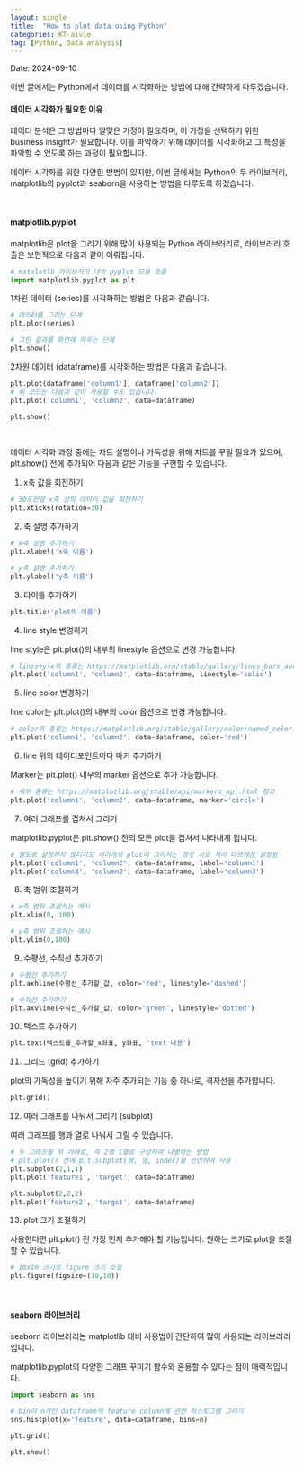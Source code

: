 ```yaml
---
layout: single
title:  "How to plot data using Python"
categories: KT-aivle
tag: [Python, Data analysis]
---
```


Date: 2024-09-10

이번 글에서는 Python에서 데이터를 시각화하는 방법에 대해 간략하게 다루겠습니다.  

#### 데이터 시각화가 필요한 이유

데이터 분석은 그 방법마다 알맞은 가정이 필요하며, 이 가정을 선택하기 위한 business insight가 필요합니다. 이를 파악하기 위해 데이터를 시각화하고 그 특성을 파악할 수 있도록 하는 과정이 필요합니다.

데이터 시각화를 위한 다양한 방법이 있지만, 이번 글에서는 Python의 두 라이브러리, matplotlib의 pyplot과 seaborn을 사용하는 방법을 다루도록 하겠습니다.

<br/>

#### matplotlib.pyplot

matplotlib은 plot을 그리기 위해 많이 사용되는 Python 라이브러리로, 라이브러리 호출은 보편적으로 다음과 같이 이뤄집니다.

```python
# matplotlb 라이브러리 내의 pyplot 모듈 호출
import matplotlib.pyplot as plt
```

1차원 데이터 (series)를 시각화하는 방법은 다음과 같습니다.

```python
# 데이터를 그리는 단계
plt.plot(series)

# 그린 결과를 화면에 띄우는 단계
plt.show()
```

2차원 데이터 (dataframe)를 시각화하는 방법은 다음과 같습니다.

```python
plt.plot(dataframe['column1'], dataframe['column2'])
# 위 코드는 다음과 같이 사용할 수도 있습니다.
plt.plot('column1', 'column2', data=dataframe)

plt.show()
```

<br/>

데이터 시각화 과정 중에는 차트 설명이나 가독성을 위해 차트를 꾸밀 필요가 있으며, plt.show() 전에 추가되어 다음과 같은 기능을 구현할 수 있습니다.

1. x축 값을 회전하기

```python
# 30도만큼 x축 상의 데이터 값을 회전하기
plt.xticks(rotation=30)
```

2. 축 설명 추가하기

```python
# x축 설명 추가하기
plt.xlabel('x축 이름')

# y축 설명 추가하기
plt.ylabel('y축 이름')
```

3. 타이틀 추가하기

```python
plt.title('plot의 이름')
```

4. line style 변경하기

line style은 plt.plot()의 내부의 linestyle 옵션으로 변경 가능합니다.

```python
# linestyle의 종류는 https://matplotlib.org/stable/gallery/lines_bars_and_markers/linestyles.html 참고
plt.plot('column1', 'column2', data=dataframe, linestyle='solid')
```

5. line color 변경하기

line color는 plt.plot()의 내부의 color 옵션으로 변경 가능합니다.

```python
# color의 종류는 https://matplotlib.org/stable/gallery/color/named_colors.html 참고
plt.plot('column1', 'column2', data=dataframe, color='red')
```

6. line 위의 데이터포인트마다 마커 추가하기

Marker는 plt.plot() 내부의 marker 옵션으로 추가 가능합니다.

```python
# 세부 종류는 https://matplotlib.org/stable/api/markers_api.html 참고
plt.plot('column1', 'column2', data=dataframe, marker='circle')
```

7. 여러 그래프를 겹쳐서 그리기

matplotlib.pyplot은 plt.show() 전의 모든 plot을 겹쳐서 나타내게 됩니다.

```python
# 별도로 설정하지 않더라도 여러개의 plot이 그려지는 경우 서로 색이 다르게끔 설정됨
plt.plot('column1', 'column2', data=dataframe, label='column1')
plt.plot('column3', 'column2', data=dataframe, label='column3')
```

8. 축 범위 조절하기

```python
# x축 범위 조절하는 예시
plt.xlim(0, 100)

# y축 범위 조절하는 예시
plt.ylim(0,100)
```

9. 수평선, 수직선 추가하기

```python
# 수평선 추가하기
plt.axhline(수평선_추가할_값, color='red', linestyle='dashed')

# 수직선 추가하기
plt.axvline(수직선_추가할_값, color='green', linestyle='dotted')
```

10. 텍스트 추가하기

```python
plt.text(텍스트를_추가할_x좌표, y좌표, 'text 내용')
```

11. 그리드 (grid) 추가하기

plot의 가독성을 높이기 위해 자주 추가되는 기능 중 하나로, 격자선을 추가합니다.

```python
plt.grid()
```

12. 여러 그래프를 나눠서 그리기 (subplot)

여러 그래프를 행과 열로 나눠서 그릴 수 있습니다.

```python
# 두 그래프를 위 아래로, 즉 2행 1열로 구성하여 나열하는 방법
# plt.plot() 전에 plt.subplot(행, 열, index)를 선언하여 사용
plt.subplot(2,1,1)
plt.plot('feature1', 'target', data=dataframe)

plt.subplot(2,2,2)
plt.plot('feature2', 'target', data=dataframe)
```

13. plot 크기 조절하기

사용한다면 plt.plot() 전 가장 먼저 추가해야 할 기능입니다. 원하는 크기로 plot을 조절할 수 있습니다.

```python
# 10x10 크기로 figure 크기 조절
plt.figure(figsize=(10,10))
```

<br/>

#### seaborn 라이브러리

seaborn 라이브러리는 matplotlib 대비 사용법이 간단하여 많이 사용되는 라이브러리입니다.

matplotlib.pyplot의 다양한 그래프 꾸미기 함수와 혼용할 수 있다는 점이 매력적입니다.

```python
import seaborn as sns

# bin이 n개인 dataframe의 feature column에 관한 히스토그램 그리기
sns.histplot(x='feature', data=dataframe, bins=n)

plt.grid()

plt.show()
```